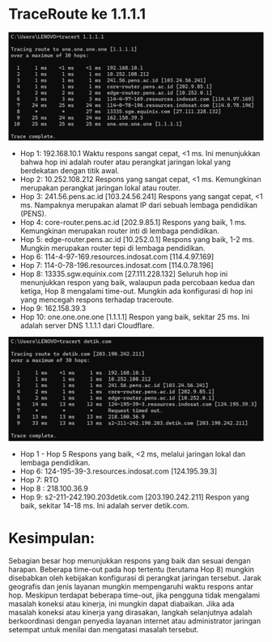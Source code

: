 # TraceRoute ke 1.1.1.1

![tracert 1.1.1.1](1.png)

* Hop 1: 192.168.10.1
Waktu respons sangat cepat, <1 ms. Ini menunjukkan bahwa hop ini adalah router atau perangkat jaringan lokal yang berdekatan dengan titik awal.
* Hop 2: 10.252.108.212
Respons yang sangat cepat, <1 ms. Kemungkinan merupakan perangkat jaringan lokal atau router.
* Hop 3: 241.56.pens.ac.id [103.24.56.241]
Respons yang sangat cepat, <1 ms. Nampaknya merupakan alamat IP dari sebuah lembaga pendidikan (PENS).
* Hop 4: core-router.pens.ac.id [202.9.85.1]
Respons yang baik, 1 ms. Kemungkinan merupakan router inti di lembaga pendidikan.
* Hop 5: edge-router.pens.ac.id [10.252.0.1]
Respons yang baik, 1-2 ms. Mungkin merupakan router tepi di lembaga pendidikan.
* Hop 6: 114-4-97-169.resources.indosat.com [114.4.97.169]
* Hop 7: 114-0-78-196.resources.indosat.com [114.0.78.196]
* Hop 8: 13335.sgw.equinix.com [27.111.228.132]
Seluruh hop ini menunjukkan respon yang baik, walaupun pada percobaan kedua dan ketiga, Hop 8 mengalami time-out. Mungkin ada konfigurasi di hop ini yang mencegah respons terhadap traceroute.
* Hop 9: 162.158.39.3
* Hop 10: one.one.one.one [1.1.1.1]
Respon yang baik, sekitar 25 ms. Ini adalah server DNS 1.1.1.1 dari Cloudflare.

![tracert detik.com](2.png)

* Hop 1 - Hop 5
Respons yang baik, <2 ms, melalui jaringan lokal dan lembaga pendidikan.
* Hop 6: 124-195-39-3.resources.indosat.com [124.195.39.3]
* Hop 7: RTO
* Hop 8 : 218.100.36.9
* Hop 9: s2-211-242.190.203detik.com [203.190.242.211]
Respon yang baik, sekitar 14-18 ms. Ini adalah server detik.com.
# Kesimpulan:
Sebagian besar hop menunjukkan respons yang baik dan sesuai dengan harapan.
Beberapa time-out pada hop tertentu (terutama Hop 8) mungkin disebabkan oleh kebijakan konfigurasi di perangkat jaringan tersebut.
Jarak geografis dan jenis layanan mungkin mempengaruhi waktu respons antar hop.
Meskipun terdapat beberapa time-out, jika pengguna tidak mengalami masalah koneksi atau kinerja, ini mungkin dapat diabaikan.
Jika ada masalah koneksi atau kinerja yang dirasakan, langkah selanjutnya adalah berkoordinasi dengan penyedia layanan internet atau administrator jaringan setempat untuk menilai dan mengatasi masalah tersebut.
